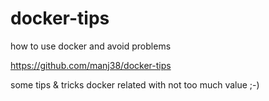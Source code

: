 # docker-tips
how to use docker and avoid problems

https://github.com/manj38/docker-tips

some tips & tricks docker related with not too much value ;-)
